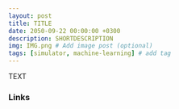 ```yaml
---
layout: post
title: TITLE
date: 2050-09-22 00:00:00 +0300
description: SHORTDESCRIPTION
img: IMG.png # Add image post (optional)
tags: [simulator, machine-learning] # add tag
---
```


TEXT

### Links
 
[link1]:  http://link1
[link1]:  http://link1
